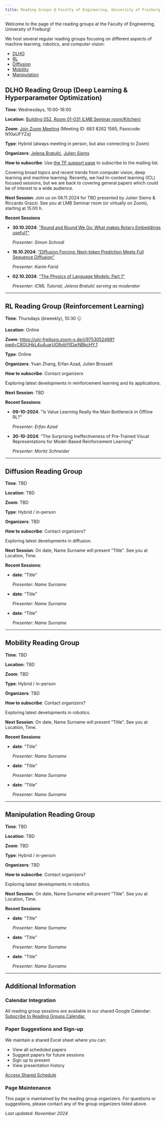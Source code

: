 ```yaml
---
title: Reading Groups @ Faculty of Engineering, University of Freiburg
---
```

Welcome to the page of the reading groups at the Faculty of Engineering, University of Freiburg!

We host several regular reading groups focusing on different aspects of machine learning, robotics, and computer vision:

- [DLHO](#dlho-reading-group-deep-learning--hyperparameter-optimization)
- [RL](#rl-reading-group-reinforcement-learning)
- [Diffusion](#diffusion-reading-group)
- [Mobility](#mobility-reading-group)
- [Manipulation](#manipulation-reading-group)

## DLHO Reading Group (Deep Learning & Hyperparameter Optimization)

**Time**: Wednesdays, 15:00-16:00

**Location**: [Building 052, Room 01-031 (LMB Seminar room/Kitchen)](https://maps.app.goo.gl/UfCw3CzG5nJ2VJAD8)  

**Zoom**: [Join Zoom Meeting](https://www.google.com/url?q=https://uni-freiburg.zoom.us/j/68382621585?pwd%3DeFdncFpZeWlxVnpBdVV4cHNpNTArdz09&sa=D&source=calendar&usd=2&usg=AOvVaw3R-wRdPquFBVR2ZwNzdnFD) (Meeting ID: 683 8262 1585, Passcode: N10aUFYZq)

**Type**: Hybrid (always meeting in person, but also connecting to Zoom)

**Organizers**: [Jelena Bratulić](https://lmb.informatik.uni-freiburg.de/people/bratulic/), [Julien Siems](https://ml.informatik.uni-freiburg.de/profile/siems/)

**How to subscribe**: Use [the TF support page](https://support.informatik.uni-freiburg.de/?run=account) to subscribe to the mailing list.

Covering broad topics and recent trends from computer vision, deep learning and machine learning. Recently, we had In-context learning (ICL) focused sessions, but we are back to covering general papers which could be of interest to a wide audience.

**Next Session**: Join us on 06.11.2024 for TBD presented by Julien Siems & Riccardo Grazzi. See you at LMB Seminar room (or virtually on Zoom), starting at 15.00 h.

**Recent Sessions**

- **30.10.2024**: ["Round and Round We Go: What makes Rotary Embeddings useful?"](https://arxiv.org/abs/2410.06205)

   *Presenter: Simon Schrodi*  

- **16.10.2024**: ["Diffusion Forcing: Next-token Prediction Meets Full Sequence Diffusion"](https://arxiv.org/abs/2407.01392)

   *Presenter: Karim Farid*  

- **02.10.2024**: ["The Physics of Language Models: Part 1"](https://arxiv.org/abs/2305.13673)  

   *Presenter: ICML Tutorial, Jelena Bratulić serving as moderator*

---

## RL Reading Group (Reinforcement Learning)

**Time**: Thursdays (biweekly), 10:30 🕥

**Location**: Online 

**Zoom**: https://uni-freiburg.zoom-x.de/j/9753052469?pwd=C8GUHkL4u4uarUG9vbYlIDarNBkcHY.1

**Type**: Online

**Organizers**: Yuan Zhang, Erfan Azad, Julien Brosseit

**How to subscribe**: Contact organizers

Exploring latest developments in reinforcement learning and its applications.

**Next Session**: TBD

**Recent Sessions**:

- **09-10-2024**: "Is Value Learning Really the Main Bottleneck in Offline RL?"

   *Presenter: Erfan Azad*  

- **30-10-2024**: "The Surprising Ineffectiveness of Pre-Trained Visual Representations for Model-Based Reinforcement Learning" 

   *Presenter: Moritz Schneider*  

---

## Diffusion Reading Group

**Time**: TBD

**Location**: TBD  

**Zoom**: TBD

**Type**: Hybrid / in-person

**Organizers**: TBD

**How to subscribe**: Contact organizers?

Exploring latest developments in diffusion.

**Next Session**: On date, Name Surname will present "Title". See you at Location, Time.

**Recent Sessions**:

- **date**: "Title"

   *Presenter: Name Surname*  

- **date**: "Title"  

   *Presenter: Name Surname*  

- **date**: "Title"  

   *Presenter: Name Surname*  

---

## Mobility Reading Group

**Time**: TBD

**Location**: TBD  

**Zoom**: TBD

**Type**: Hybrid / in-person

**Organizers**: TBD

**How to subscribe**: Contact organizers?

Exploring latest developments in robotics.

**Next Session**: On date, Name Surname will present "Title". See you at Location, Time.

**Recent Sessions**:

- **date**: "Title"

   *Presenter: Name Surname*  

- **date**: "Title"  

   *Presenter: Name Surname*  

- **date**: "Title"  

   *Presenter: Name Surname*  

---

## Manipulation Reading Group

**Time**: TBD

**Location**: TBD  

**Zoom**: TBD

**Type**: Hybrid / in-person

**Organizers**: TBD

**How to subscribe**: Contact organizers?

Exploring latest developments in robotics.

**Next Session**: On date, Name Surname will present "Title". See you at Location, Time.

**Recent Sessions**:

- **date**: "Title"

   *Presenter: Name Surname*  

- **date**: "Title"  

   *Presenter: Name Surname*  

- **date**: "Title"  

   *Presenter: Name Surname*  

---

## Additional Information

### Calendar Integration

All reading group sessions are available in our shared Google Calendar: [Subscribe to Reading Groups Calendar.](https://calendar.google.com/calendar/u/0?cid=OTNmZGJmNjUzZDQ4NzZjMWQ5OTJiYzY0ZjRjYjNlNzVhMjk0MDJjZjgyNDNkMGM4ODk0NmI5Y2JiNjZhNDNkM0Bncm91cC5jYWxlbmRhci5nb29nbGUuY29t)

### Paper Suggestions and Sign-up

We maintain a shared Excel sheet where you can:

- View all scheduled papers
- Suggest papers for future sessions
- Sign up to present
- View presentation history

[Access Shared Schedule](https://docs.google.com/spreadsheets/d/104tTWYHOECUdbNwF9im2difhO9o0tozOLTSGbtGpmGw/edit?usp=sharing)

### Page Maintenance

This page is maintained by the reading group organizers. For questions or suggestions, please contact any of the group organizers listed above.

*Last updated: November 2024*
